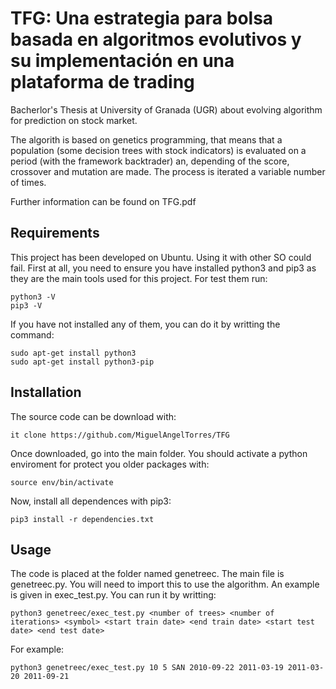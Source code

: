# TFG: Una estrategia para bolsa basada en algoritmos evolutivos y su implementación en una plataforma de trading

Bacherlor's Thesis at University of Granada (UGR) about evolving algorithm for prediction on stock market.

The algorith is based on genetics programming, that means that a population (some decision trees with stock indicators) is evaluated on a period (with the framework backtrader) an, depending of the score, crossover and mutation are made. The process is iterated a variable number of times.

Further information can be found on TFG.pdf

## Requirements 

This project has been developed on Ubuntu. Using it with other SO could fail. First at all, you need to ensure you have installed python3 and pip3 as they are the main tools used for this project. For test them run:

```
python3 -V
pip3 -V
```

If you have not installed any of them, you can do it by writting the command:

```
sudo apt-get install python3
sudo apt-get install python3-pip
```

## Installation

The source code can be download with:

```
it clone https://github.com/MiguelAngelTorres/TFG
```

Once downloaded, go into the main folder. You should activate a python enviroment for protect you older packages with:

```
source env/bin/activate
```

Now, install all dependences with pip3:

```
pip3 install -r dependencies.txt
```

## Usage

The code is placed at the folder named genetreec. The main file is genetreec.py. You will need to import this to use the algorithm. An example is given in exec_test.py. You can run it by writting:

```
python3 genetreec/exec_test.py <number of trees> <number of iterations> <symbol> <start train date> <end train date> <start test date> <end test date>
```

For example:
```
python3 genetreec/exec_test.py 10 5 SAN 2010-09-22 2011-03-19 2011-03-20 2011-09-21
```


